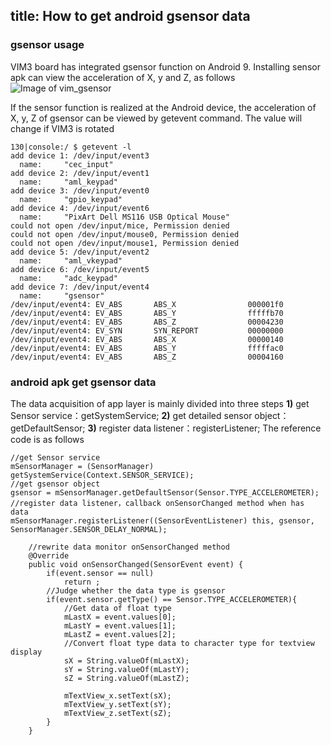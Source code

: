 title: How to get android gsensor data
---
### gsensor usage
VIM3 board has integrated gsensor function on Android 9. Installing sensor apk can view the acceleration of X, y and Z, as follows
![Image of vim_gsensor](/android/images/vim3/sensor.png)

If the sensor function is realized at the Android device, the acceleration of X, y, Z of gsensor can be viewed by getevent command. The value will change if VIM3 is rotated

```shell
130|console:/ $ getevent -l                                                    
add device 1: /dev/input/event3
  name:     "cec_input"
add device 2: /dev/input/event1
  name:     "aml_keypad"
add device 3: /dev/input/event0
  name:     "gpio_keypad"
add device 4: /dev/input/event6
  name:     "PixArt Dell MS116 USB Optical Mouse"
could not open /dev/input/mice, Permission denied
could not open /dev/input/mouse0, Permission denied
could not open /dev/input/mouse1, Permission denied
add device 5: /dev/input/event2
  name:     "aml_vkeypad"
add device 6: /dev/input/event5
  name:     "adc_keypad"
add device 7: /dev/input/event4
  name:     "gsensor"
/dev/input/event4: EV_ABS       ABS_X                000001f0            
/dev/input/event4: EV_ABS       ABS_Y                fffffb70            
/dev/input/event4: EV_ABS       ABS_Z                00004230            
/dev/input/event4: EV_SYN       SYN_REPORT           00000000            
/dev/input/event4: EV_ABS       ABS_X                00000140            
/dev/input/event4: EV_ABS       ABS_Y                fffffac0            
/dev/input/event4: EV_ABS       ABS_Z                00004160            

```
### android apk get gsensor data
The data acquisition of app layer is mainly divided into three steps
**1)** get Sensor service：getSystemService;
**2)** get detailed sensor object：getDefaultSensor;
**3)** register data listener：registerListener;
The reference code is as follows
```shell
//get Sensor service
mSensorManager = (SensorManager) getSystemService(Context.SENSOR_SERVICE);
//get gsensor object
gsensor = mSensorManager.getDefaultSensor(Sensor.TYPE_ACCELEROMETER);
//register data listener，callback onSensorChanged method when has data
mSensorManager.registerListener((SensorEventListener) this, gsensor, SensorManager.SENSOR_DELAY_NORMAL);

    //rewrite data monitor onSensorChanged method
    @Override
    public void onSensorChanged(SensorEvent event) {
        if(event.sensor == null)
            return ;
        //Judge whether the data type is gsensor
        if(event.sensor.getType() == Sensor.TYPE_ACCELEROMETER){
            //Get data of float type
            mLastX = event.values[0];
            mLastY = event.values[1];
            mLastZ = event.values[2];
            //Convert float type data to character type for textview display
            sX = String.valueOf(mLastX);
            sY = String.valueOf(mLastY);
            sZ = String.valueOf(mLastZ);
 
            mTextView_x.setText(sX);
            mTextView_y.setText(sY);
            mTextView_z.setText(sZ);
        }
    }

```
